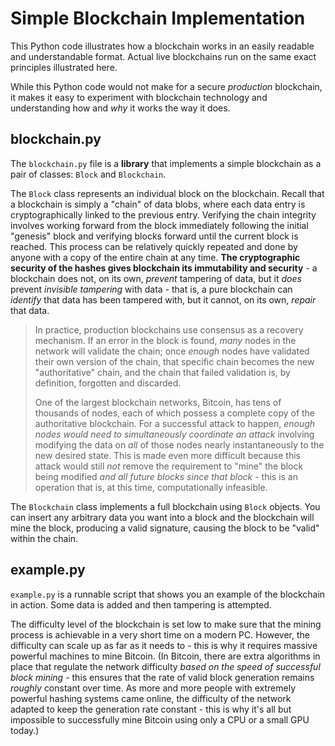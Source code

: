 # Simple Blockchain Implementation

This Python code illustrates how a blockchain works in an easily readable and understandable format. Actual live blockchains run on the same exact principles illustrated here.

While this Python code would not make for a secure *production* blockchain, it makes it easy to experiment with blockchain technology and understanding how and *why* it works the way it does.

## blockchain.py

The `blockchain.py` file is a **library** that implements a simple blockchain as a pair of classes: `Block` and `Blockchain`. 

The `Block` class represents an individual block on the blockchain. Recall that a blockchain is simply a "chain" of data blobs, where each data entry is cryptographically linked to the previous entry. Verifying the chain integrity involves working forward from the block immediately following the initial "genesis" block and verifying blocks forward until the current block is reached. This process can be relatively quickly repeated and done by anyone with a copy of the entire chain at any time. **The cryptographic security of the hashes gives blockchain its immutability and security** - a blockchain does not, on its own, *prevent* tampering of data, but it *does* prevent *invisible tampering* with data - that is, a pure blockchain can *identify* that data has been tampered with, but it cannot, on its own, *repair* that data.

> In practice, production blockchains use consensus as a recovery mechanism. If an error in the block is found, *many* nodes in the network will validate the chain; once *enough* nodes have validated their own version of the chain, that specific chain becomes the new "authoritative" chain, and the chain that failed validation is, by definition, forgotten and discarded.
>
> One of the largest blockchain networks, Bitcoin, has tens of thousands of nodes, each of which possess a complete copy of the authoritative blockchain. For a successful attack to happen, *enough nodes would need to simultaneously coordinate an attack* involving modifying the data on *all* of those nodes nearly instantaneously to the new desired state. This is made even more difficult because this attack would still *not* remove the requirement to "mine" the block being modified *and all future blocks since that block* - this is an operation that is, at this time, computationally infeasible.

The `Blockchain` class implements a full blockchain using `Block` objects. You can insert any arbitrary data you want into a block and the blockchain will mine the block, producing a valid signature, causing the block to be "valid" within the chain.

## example.py

`example.py` is a runnable script that shows you an example of the blockchain in action. Some data is added and then tampering is attempted. 

The difficulty level of the blockchain is set low to make sure that the mining process is achievable in a very short time on a modern PC. However, the difficulty can scale up as far as it needs to - this is why it requires massive powerful machines to mine Bitcoin. (In Bitcoin, there are extra algorithms in place that regulate the network difficulty *based on the speed of successful block mining* - this ensures that the rate of valid block generation remains *roughly* constant over time. As more and more people with extremely powerful hashing systems came online, the difficulty of the network adapted to keep the generation rate constant - this is why it's all but impossible to successfully mine Bitcoin using only a CPU or a small GPU today.)
